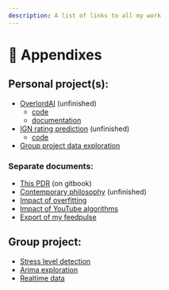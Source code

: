 ```yaml
---
description: A list of links to all my work
---
```


# 📄 Appendixes

## Personal project(s):

* [OverlordAI](https://github.com/CoenBeemer/AI/tree/personalProject) (unfinished)
  * [code](https://github.com/CoenBeemer/AI/blob/personalProject/src/overlordAI.ipynb)
  * [documentation](https://github.com/CoenBeemer/AI/blob/personalProject/doc/README.md)
* [IGN rating prediction](https://github.com/CoenBeemer/AI/tree/v2) (unfinished)
  * [code](https://github.com/CoenBeemer/AI/blob/v2/src/ai.ipynb)
* [Group project data exploration](https://github.com/CoenBeemer/AI/blob/v2/data/DataExploration.pbix)

### Separate documents:

* [This PDR](../) (on gitbook)
* [Contemporary philosophy](https://github.com/CoenBeemer/AI/blob/personalProject/doc/societal\_impact/contemporary\_philosophy.md) (unfinished)
* [Impact of overfitting](https://github.com/CoenBeemer/AI/blob/v2/doc/impact\_of\_overfitting.docx)
* [Impact of YouTube algorithms](https://github.com/CoenBeemer/AI/blob/v2/doc/societal\_impact.docx)
* [Export of my feedpulse](https://github.com/CoenBeemer/AI/blob/v2/doc/FeedPulseExport.pdf)

## Group project:

* [Stress level detection](https://github.com/Inn0/STP1StressVisualisation/tree/levelDetection)
* [Arima exploration](https://github.com/Inn0/STP1StressVisualisation/tree/arima)
* [Realtime data](https://github.com/Inn0/STP1StressVisualisation/tree/deepHaven)

